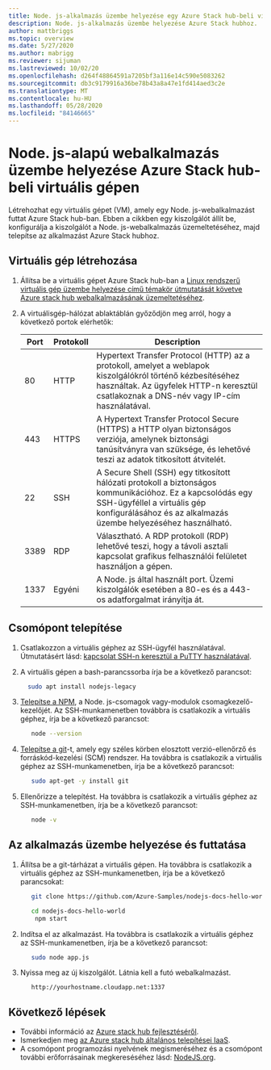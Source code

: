 ```yaml
---
title: Node. js-alkalmazás üzembe helyezése egy Azure Stack hub-beli virtuális gépen
description: Node. js-alkalmazás üzembe helyezése Azure Stack hubhoz.
author: mattbriggs
ms.topic: overview
ms.date: 5/27/2020
ms.author: mabrigg
ms.reviewer: sijuman
ms.lastreviewed: 10/02/20
ms.openlocfilehash: d264f48864591a7205bf3a116e14c590e5083262
ms.sourcegitcommit: db3c9179916a36be78b43a8a47e1fd414aed3c2e
ms.translationtype: MT
ms.contentlocale: hu-HU
ms.lasthandoff: 05/28/2020
ms.locfileid: "84146665"
---
```

# <a name="deploy-a-nodejs-web-app-to-a-vm-in-azure-stack-hub"></a>Node. js-alapú webalkalmazás üzembe helyezése Azure Stack hub-beli virtuális gépen

Létrehozhat egy virtuális gépet (VM), amely egy Node. js-webalkalmazást futtat Azure Stack hub-ban. Ebben a cikkben egy kiszolgálót állít be, konfigurálja a kiszolgálót a Node. js-webalkalmazás üzemeltetéséhez, majd telepítse az alkalmazást Azure Stack hubhoz.

## <a name="create-a-vm"></a>Virtuális gép létrehozása

1. Állítsa be a virtuális gépet Azure Stack hub-ban a [Linux rendszerű virtuális gép üzembe helyezése című témakör útmutatását követve Azure stack hub webalkalmazásának üzemeltetéséhez](azure-stack-dev-start-howto-deploy-linux.md).

2. A virtuálisgép-hálózat ablaktáblán győződjön meg arról, hogy a következő portok elérhetők:

    | Port | Protokoll | Description |
    | --- | --- | --- |
    | 80 | HTTP | Hypertext Transfer Protocol (HTTP) az a protokoll, amelyet a weblapok kiszolgálókról történő kézbesítéséhez használtak. Az ügyfelek HTTP-n keresztül csatlakoznak a DNS-név vagy IP-cím használatával. |
    | 443 | HTTPS | A Hypertext Transfer Protocol Secure (HTTPS) a HTTP olyan biztonságos verziója, amelynek biztonsági tanúsítványra van szüksége, és lehetővé teszi az adatok titkosított átvitelét. |
    | 22 | SSH | A Secure Shell (SSH) egy titkosított hálózati protokoll a biztonságos kommunikációhoz. Ez a kapcsolódás egy SSH-ügyféllel a virtuális gép konfigurálásához és az alkalmazás üzembe helyezéséhez használható. |
    | 3389 | RDP | Választható. A RDP protokoll (RDP) lehetővé teszi, hogy a távoli asztali kapcsolat grafikus felhasználói felületet használjon a gépen.   |
    | 1337 | Egyéni | A Node. js által használt port. Üzemi kiszolgálók esetében a 80-es és a 443-os adatforgalmat irányítja át. |

## <a name="install-node"></a>Csomópont telepítése

1. Csatlakozzon a virtuális géphez az SSH-ügyfél használatával. Útmutatásért lásd: [kapcsolat SSH-n keresztül a PuTTY használatával](azure-stack-dev-start-howto-ssh-public-key.md#connect-with-ssh-by-using-putty).

1. A virtuális gépen a bash-parancssorba írja be a következő parancsot:

    ```bash  
      sudo apt install nodejs-legacy
    ```

2. [Telepítse a NPM](https://www.npmjs.com/), a Node. js-csomagok vagy-modulok csomagkezelő-kezelőjét. Az SSH-munkamenetben továbbra is csatlakozik a virtuális géphez, írja be a következő parancsot:

    ```bash  
       node --version
    ```

3. [Telepítse a git](https://git-scm.com)-t, amely egy széles körben elosztott verzió-ellenőrző és forráskód-kezelési (SCM) rendszer. Ha továbbra is csatlakozik a virtuális géphez az SSH-munkamenetben, írja be a következő parancsot:

    ```bash  
       sudo apt-get -y install git
    ```

3. Ellenőrizze a telepítést. Ha továbbra is csatlakozik a virtuális géphez az SSH-munkamenetben, írja be a következő parancsot:

    ```bash  
       node -v
    ```

## <a name="deploy-and-run-the-app"></a>Az alkalmazás üzembe helyezése és futtatása

1. Állítsa be a git-tárházat a virtuális gépen. Ha továbbra is csatlakozik a virtuális géphez az SSH-munkamenetben, írja be a következő parancsokat:

    ```bash  
       git clone https://github.com/Azure-Samples/nodejs-docs-hello-world.git
    
       cd nodejs-docs-hello-world
        npm start
    ```

2. Indítsa el az alkalmazást. Ha továbbra is csatlakozik a virtuális géphez az SSH-munkamenetben, írja be a következő parancsot:

    ```bash  
       sudo node app.js
    ```

3. Nyissa meg az új kiszolgálót. Látnia kell a futó webalkalmazást.

    ```HTTP  
       http://yourhostname.cloudapp.net:1337
    ```

## <a name="next-steps"></a>Következő lépések

- További információ az [Azure stack hub fejlesztéséről](azure-stack-dev-start.md).
- Ismerkedjen meg [az Azure stack hub általános telepítései IaaS](azure-stack-dev-start-deploy-app.md).
- A csomópont programozási nyelvének megismeréséhez és a csomópont további erőforrásainak megkereséséhez lásd: [NodeJS.org](https://nodejs.org).
